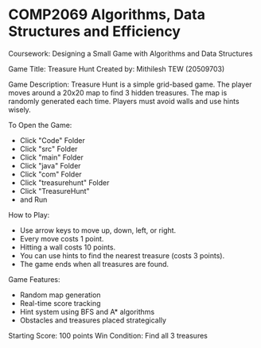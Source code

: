 # COMP2069 Algorithms, Data Structures and Efficiency
Coursework: Designing a Small Game with Algorithms and Data Structures

Game Title: Treasure Hunt
Created by: Mithilesh TEW (20509703)

Game Description:
Treasure Hunt is a simple grid-based game. The player moves around a 20x20 map to find 3 hidden treasures.
The map is randomly generated each time. Players must avoid walls and use hints wisely.

To Open the Game:
- Click "Code" Folder
- Click "src" Folder
- Click "main" Folder
- Click "java" Folder
- Click "com" Folder
- Click "treasurehunt" Folder
- Click "TreasureHunt"
- and Run

How to Play:
- Use arrow keys to move up, down, left, or right.
- Every move costs 1 point.
- Hitting a wall costs 10 points.
- You can use hints to find the nearest treasure (costs 3 points).
- The game ends when all treasures are found.

Game Features:
- Random map generation
- Real-time score tracking
- Hint system using BFS and A* algorithms
- Obstacles and treasures placed strategically

Starting Score: 100 points
Win Condition: Find all 3 treasures
